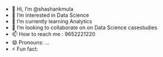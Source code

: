 - 👋 Hi, I’m @shashankmula
- 👀 I’m interested in Data Science
- 🌱 I’m currently learning Analytics
- 💞️ I’m looking to collaborate on on Data Science casestudies
- 📫 How to reach me : 9652221220
- 😄 Pronouns: ...
- ⚡ Fun fact: 

<!---
shashankmula/shashankmula is a ✨ special ✨ repository because its `README.md` (this file) appears on your GitHub profile.
You can click the Preview link to take a look at your changes.
--->
